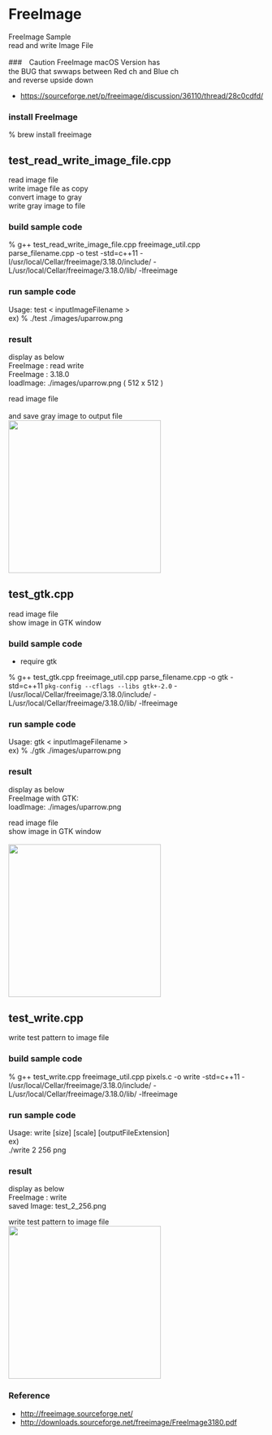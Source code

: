 FreeImage
===============

FreeImage Sample <br/>
read and write Image File <br/>


###　Caution
FreeImage macOS Version has <br/>
the BUG that swwaps between Red ch and Blue ch <br/>
and reverse upside down <br/>

- https://sourceforge.net/p/freeimage/discussion/36110/thread/28c0cdfd/


### install FreeImage
% brew install freeimage <br/>


## test_read_write_image_file.cpp
read image file <br/>
write image file as copy <br/>
convert image to gray <br/>
write gray image to file <br/>

### build sample code 
%  g++ test_read_write_image_file.cpp freeimage_util.cpp parse_filename.cpp -o test -std=c++11  -I/usr/local/Cellar/freeimage/3.18.0/include/ -L/usr/local/Cellar/freeimage/3.18.0/lib/ -lfreeimage <br/>

### run sample code 
Usage: test \< inputImageFilename \>  <br/>
ex)
% ./test ./images/uparrow.png <br/>

### result 
display as below <br/>
FreeImage : read write <br/>
FreeImage : 3.18.0 <br/>
loadImage: ./images/uparrow.png ( 512 x 512 ) <br/>


read image file <br/>  
and save gray image to output file  <br/>
<image src="https://raw.githubusercontent.com/ohwada/MAC_cpp_Samples/master/FreeImage/result/vegetables_gray.jpg" width="300" /><br/>

## test_gtk.cpp
read image file <br/>
show image in GTK window <br/>

### build sample code
- require gtk <br/>

 % g++ test_gtk.cpp freeimage_util.cpp parse_filename.cpp -o gtk -std=c++11  `pkg-config --cflags --libs gtk+-2.0`  -I/usr/local/Cellar/freeimage/3.18.0/include/ -L/usr/local/Cellar/freeimage/3.18.0/lib/ -lfreeimage  <br/>

### run sample code 
Usage: gtk \< inputImageFilename \>  <br/>
ex)
% ./gtk ./images/uparrow.png <br/>

### result 
display as below <br/>
FreeImage with GTK:  <br/>
loadImage: ./images/uparrow.png  <br/>

read image file <br/>
show image in GTK window <br/>  
<image src="https://raw.githubusercontent.com/ohwada/MAC_cpp_Samples/master/FreeImage/result/screenshot_uparrow.png" width="300" /><br/>

## test_write.cpp
write test pattern to image file <br/>

### build sample code
% g++ test_write.cpp freeimage_util.cpp pixels.c  -o write -std=c++11  -I/usr/local/Cellar/freeimage/3.18.0/include/ -L/usr/local/Cellar/freeimage/3.18.0/lib/ -lfreeimage <br/>

### run sample code 
Usage: write [size] [scale] [outputFileExtension] <br/>
ex) <br/>
 ./write 2 256 png <br/>


### result 
display as below <br/>
FreeImage : write <br/>
saved Image: test_2_256.png <br/>

write test pattern to image file <br/>
<image src="https://raw.githubusercontent.com/ohwada/MAC_cpp_Samples/master/FreeImage/result/test_2_256.png" width="300" /><br/>


### Reference <br/>
- http://freeimage.sourceforge.net/  <br/>
- http://downloads.sourceforge.net/freeimage/FreeImage3180.pdf  <br/>


